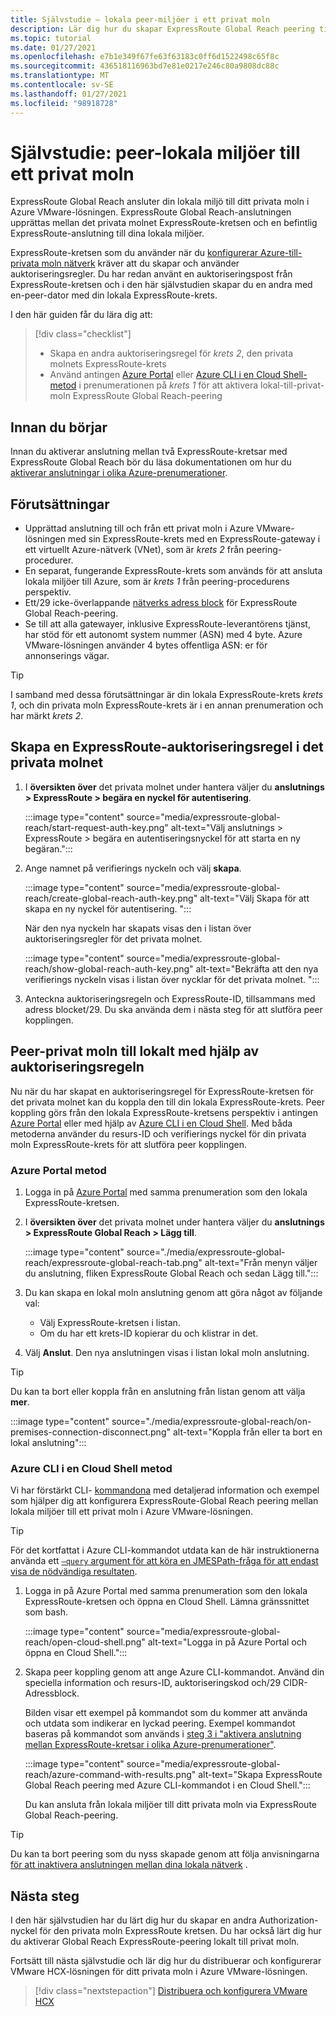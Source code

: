 ```yaml
---
title: Självstudie – lokala peer-miljöer i ett privat moln
description: Lär dig hur du skapar ExpressRoute Global Reach peering till ett privat moln i en Azure VMware-lösning.
ms.topic: tutorial
ms.date: 01/27/2021
ms.openlocfilehash: e7b1e349f67fe63f63183c0ff6d1522498c65f8c
ms.sourcegitcommit: 436518116963bd7e81e0217e246c80a9808dc88c
ms.translationtype: MT
ms.contentlocale: sv-SE
ms.lasthandoff: 01/27/2021
ms.locfileid: "98918728"
---
```

# <a name="tutorial-peer-on-premises-environments-to-a-private-cloud"></a>Självstudie: peer-lokala miljöer till ett privat moln

ExpressRoute Global Reach ansluter din lokala miljö till ditt privata moln i Azure VMware-lösningen. ExpressRoute Global Reach-anslutningen upprättas mellan det privata molnet ExpressRoute-kretsen och en befintlig ExpressRoute-anslutning till dina lokala miljöer. 

ExpressRoute-kretsen som du använder när du [konfigurerar Azure-till-privata moln nätverk](tutorial-configure-networking.md) kräver att du skapar och använder auktoriseringsregler.  Du har redan använt en auktoriseringspost från ExpressRoute-kretsen och i den här självstudien skapar du en andra med en-peer-dator med din lokala ExpressRoute-krets.

I den här guiden får du lära dig att:

> [!div class="checklist"]
> * Skapa en andra auktoriseringsregel för _krets 2_, den privata molnets ExpressRoute-krets
> * Använd antingen [Azure Portal](#azure-portal-method) eller [Azure CLI i en Cloud Shell-metod](#azure-cli-in-a-cloud-shell-method) i prenumerationen på _krets 1_ för att aktivera lokal-till-privat-moln ExpressRoute Global Reach-peering


## <a name="before-you-begin"></a>Innan du börjar

Innan du aktiverar anslutning mellan två ExpressRoute-kretsar med ExpressRoute Global Reach bör du läsa dokumentationen om hur du [aktiverar anslutningar i olika Azure-prenumerationer](../expressroute/expressroute-howto-set-global-reach-cli.md#enable-connectivity-between-expressroute-circuits-in-different-azure-subscriptions).  


## <a name="prerequisites"></a>Förutsättningar

- Upprättad anslutning till och från ett privat moln i Azure VMware-lösningen med sin ExpressRoute-krets med en ExpressRoute-gateway i ett virtuellt Azure-nätverk (VNet), som är _krets 2_ från peering-procedurer.  
- En separat, fungerande ExpressRoute-krets som används för att ansluta lokala miljöer till Azure, som är _krets 1_ från peering-procedurens perspektiv.
- Ett/29 icke-överlappande [nätverks adress block](../expressroute/expressroute-routing.md#ip-addresses-used-for-peerings) för ExpressRoute Global Reach-peering.
- Se till att alla gatewayer, inklusive ExpressRoute-leverantörens tjänst, har stöd för ett autonomt system nummer (ASN) med 4 byte. Azure VMware-lösningen använder 4 bytes offentliga ASN: er för annonserings vägar.

> [!TIP]
> I samband med dessa förutsättningar är din lokala ExpressRoute-krets _krets 1_, och din privata moln ExpressRoute-krets är i en annan prenumeration och har märkt _krets 2_. 


## <a name="create-an-expressroute-authorization-key-in-the-private-cloud"></a>Skapa en ExpressRoute-auktoriseringsregel i det privata molnet

1. I **översikten över** det privata molnet under hantera väljer du **anslutnings > ExpressRoute > begära en nyckel för autentisering**.

   :::image type="content" source="media/expressroute-global-reach/start-request-auth-key.png" alt-text="Välj anslutnings > ExpressRoute > begära en autentiseringsnyckel för att starta en ny begäran.":::

2. Ange namnet på verifierings nyckeln och välj **skapa**. 

   :::image type="content" source="media/expressroute-global-reach/create-global-reach-auth-key.png" alt-text="Välj Skapa för att skapa en ny nyckel för autentisering. ":::

   När den nya nyckeln har skapats visas den i listan över auktoriseringsregler för det privata molnet. 

   :::image type="content" source="media/expressroute-global-reach/show-global-reach-auth-key.png" alt-text="Bekräfta att den nya verifierings nyckeln visas i listan över nycklar för det privata molnet. ":::

3. Anteckna auktoriseringsregeln och ExpressRoute-ID, tillsammans med adress blocket/29. Du ska använda dem i nästa steg för att slutföra peer kopplingen. 

## <a name="peer-private-cloud-to-on-premises-using-authorization-key"></a>Peer-privat moln till lokalt med hjälp av auktoriseringsregeln

Nu när du har skapat en auktoriseringsregel för ExpressRoute-kretsen för det privata molnet kan du koppla den till din lokala ExpressRoute-krets.  Peer koppling görs från den lokala ExpressRoute-kretsens perspektiv i antingen [Azure Portal](#azure-portal-method) eller med hjälp av [Azure CLI i en Cloud Shell](#azure-cli-in-a-cloud-shell-method). Med båda metoderna använder du resurs-ID och verifierings nyckel för din privata moln ExpressRoute-krets för att slutföra peer kopplingen.

### <a name="azure-portal-method"></a>Azure Portal metod

1. Logga in på [Azure Portal](https://portal.azure.com) med samma prenumeration som den lokala ExpressRoute-kretsen.

1. I **översikten över** det privata molnet under hantera väljer du **anslutnings > ExpressRoute Global Reach > Lägg till**.

   :::image type="content" source="./media/expressroute-global-reach/expressroute-global-reach-tab.png" alt-text="Från menyn väljer du anslutning, fliken ExpressRoute Global Reach och sedan Lägg till.":::

1. Du kan skapa en lokal moln anslutning genom att göra något av följande val:

   - Välj ExpressRoute-kretsen i listan.
   - Om du har ett krets-ID kopierar du och klistrar in det.

1. Välj **Anslut**. Den nya anslutningen visas i listan lokal moln anslutning.  

>[!TIP]
>Du kan ta bort eller koppla från en anslutning från listan genom att välja **mer**.  
>
> :::image type="content" source="./media/expressroute-global-reach/on-premises-connection-disconnect.png" alt-text="Koppla från eller ta bort en lokal anslutning":::

### <a name="azure-cli-in-a-cloud-shell-method"></a>Azure CLI i en Cloud Shell metod

Vi har förstärkt CLI- [kommandona](../expressroute/expressroute-howto-set-global-reach-cli.md) med detaljerad information och exempel som hjälper dig att konfigurera ExpressRoute-Global Reach peering mellan lokala miljöer till ett privat moln i Azure VMware-lösningen.  

> [!TIP]  
> För det kortfattat i Azure CLI-kommandot utdata kan de här instruktionerna använda ett [ `–query` argument för att köra en JMESPath-fråga för att endast visa de nödvändiga resultaten](/cli/azure/query-azure-cli).


1. Logga in på Azure Portal med samma prenumeration som den lokala ExpressRoute-kretsen och öppna en Cloud Shell. Lämna gränssnittet som bash.
 
   :::image type="content" source="media/expressroute-global-reach/open-cloud-shell.png" alt-text="Logga in på Azure Portal och öppna en Cloud Shell.":::
 
2. Skapa peer koppling genom att ange Azure CLI-kommandot. Använd din speciella information och resurs-ID, auktoriseringskod och/29 CIDR-Adressblock. 

   Bilden visar ett exempel på kommandot som du kommer att använda och utdata som indikerar en lyckad peering. Exempel kommandot baseras på kommandot som används i [steg 3 i "aktivera anslutning mellan ExpressRoute-kretsar i olika Azure-prenumerationer"](../expressroute/expressroute-howto-set-global-reach-cli.md#enable-connectivity-between-expressroute-circuits-in-different-azure-subscriptions).

   :::image type="content" source="media/expressroute-global-reach/azure-command-with-results.png" alt-text="Skapa ExpressRoute Global Reach peering med Azure CLI-kommandot i en Cloud Shell.":::
 
   Du kan ansluta från lokala miljöer till ditt privata moln via ExpressRoute Global Reach-peering.

> [!TIP]
> Du kan ta bort peering som du nyss skapade genom att följa anvisningarna [för att inaktivera anslutningen mellan dina lokala nätverk](../expressroute/expressroute-howto-set-global-reach-cli.md#disable-connectivity-between-your-on-premises-networks) .


## <a name="next-steps"></a>Nästa steg

I den här självstudien har du lärt dig hur du skapar en andra Authorization-nyckel för den privata moln ExpressRoute kretsen. Du har också lärt dig hur du aktiverar Global Reach ExpressRoute-peering lokalt till privat moln. 

Fortsätt till nästa självstudie och lär dig hur du distribuerar och konfigurerar VMware HCX-lösningen för ditt privata moln i Azure VMware-lösningen.

> [!div class="nextstepaction"]
> [Distribuera och konfigurera VMware HCX](tutorial-deploy-vmware-hcx.md)


<!-- LINKS - external-->

<!-- LINKS - internal -->